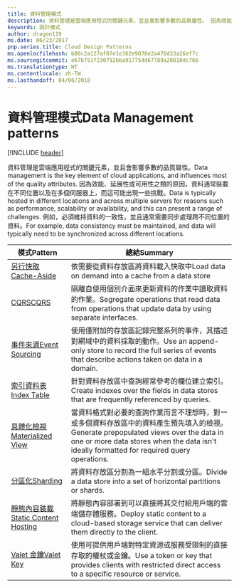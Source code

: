 ```yaml
---
title: 資料管理模式
description: 資料管理是雲端應用程式的關鍵元素，並且會影響多數的品質屬性。 因為效能、延展性或可用性之類的原因，資料通常裝載在不同位置以及在多個伺服器上，而這可能出現一些挑戰。 例如，必須維持資料的一致性，並且通常需要同步處理跨不同位置的資料。
keywords: 設計模式
author: dragon119
ms.date: 06/23/2017
pnp.series.title: Cloud Design Patterns
ms.openlocfilehash: b80c2a127af07e1e362e9078e2a476d33a26ef7c
ms.sourcegitcommit: e67b751f230792bba917754d67789a20810dc76b
ms.translationtype: HT
ms.contentlocale: zh-TW
ms.lasthandoff: 04/06/2018
---
```

# <a name="data-management-patterns"></a><span data-ttu-id="a5ca3-106">資料管理模式</span><span class="sxs-lookup"><span data-stu-id="a5ca3-106">Data Management patterns</span></span>

[!INCLUDE [header](../../_includes/header.md)]

<span data-ttu-id="a5ca3-107">資料管理是雲端應用程式的關鍵元素，並且會影響多數的品質屬性。</span><span class="sxs-lookup"><span data-stu-id="a5ca3-107">Data management is the key element of cloud applications, and influences most of the quality attributes.</span></span> <span data-ttu-id="a5ca3-108">因為效能、延展性或可用性之類的原因，資料通常裝載在不同位置以及在多個伺服器上，而這可能出現一些挑戰。</span><span class="sxs-lookup"><span data-stu-id="a5ca3-108">Data is typically hosted in different locations and across multiple servers for reasons such as performance, scalability or availability, and this can present a range of challenges.</span></span> <span data-ttu-id="a5ca3-109">例如，必須維持資料的一致性，並且通常需要同步處理跨不同位置的資料。</span><span class="sxs-lookup"><span data-stu-id="a5ca3-109">For example, data consistency must be maintained, and data will typically need to be synchronized across different locations.</span></span>


|                        <span data-ttu-id="a5ca3-110">模式</span><span class="sxs-lookup"><span data-stu-id="a5ca3-110">Pattern</span></span>                         |                                                                  <span data-ttu-id="a5ca3-111">總結</span><span class="sxs-lookup"><span data-stu-id="a5ca3-111">Summary</span></span>                                                                  |
|--------------------------------------------------------|-------------------------------------------------------------------------------------------------------------------------------------------|
|            [<span data-ttu-id="a5ca3-112">另行快取</span><span class="sxs-lookup"><span data-stu-id="a5ca3-112">Cache-Aside</span></span>](../cache-aside.md)            |                                            <span data-ttu-id="a5ca3-113">依需要從資料存放區將資料載入快取中</span><span class="sxs-lookup"><span data-stu-id="a5ca3-113">Load data on demand into a cache from a data store</span></span>                                             |
|                   [<span data-ttu-id="a5ca3-114">CQRS</span><span class="sxs-lookup"><span data-stu-id="a5ca3-114">CQRS</span></span>](../cqrs.md)                   |                    <span data-ttu-id="a5ca3-115">隔離自使用個別介面來更新資料的作業中讀取資料的作業。</span><span class="sxs-lookup"><span data-stu-id="a5ca3-115">Segregate operations that read data from operations that update data by using separate interfaces.</span></span>                     |
|         [<span data-ttu-id="a5ca3-116">事件來源</span><span class="sxs-lookup"><span data-stu-id="a5ca3-116">Event Sourcing</span></span>](../event-sourcing.md)         |               <span data-ttu-id="a5ca3-117">使用僅附加的存放區記錄完整系列的事件，其描述對網域中的資料採取的動作。</span><span class="sxs-lookup"><span data-stu-id="a5ca3-117">Use an append-only store to record the full series of events that describe actions taken on data in a domain.</span></span>               |
|            [<span data-ttu-id="a5ca3-118">索引資料表</span><span class="sxs-lookup"><span data-stu-id="a5ca3-118">Index Table</span></span>](../index-table.md)            |                         <span data-ttu-id="a5ca3-119">針對資料存放區中查詢經常參考的欄位建立索引。</span><span class="sxs-lookup"><span data-stu-id="a5ca3-119">Create indexes over the fields in data stores that are frequently referenced by queries.</span></span>                          |
|      [<span data-ttu-id="a5ca3-120">具體化檢視</span><span class="sxs-lookup"><span data-stu-id="a5ca3-120">Materialized View</span></span>](../materialized-view.md)      | <span data-ttu-id="a5ca3-121">當資料格式對必要的查詢作業而言不理想時，對一或多個資料存放區中的資料產生預先填入的檢視。</span><span class="sxs-lookup"><span data-stu-id="a5ca3-121">Generate prepopulated views over the data in one or more data stores when the data isn't ideally formatted for required query operations.</span></span> |
|               [<span data-ttu-id="a5ca3-122">分區化</span><span class="sxs-lookup"><span data-stu-id="a5ca3-122">Sharding</span></span>](../sharding.md)               |                                    <span data-ttu-id="a5ca3-123">將資料存放區分割為一組水平分割或分區。</span><span class="sxs-lookup"><span data-stu-id="a5ca3-123">Divide a data store into a set of horizontal partitions or shards.</span></span>                                     |
| [<span data-ttu-id="a5ca3-124">靜態內容裝載</span><span class="sxs-lookup"><span data-stu-id="a5ca3-124">Static Content Hosting</span></span>](../static-content-hosting.md) |                   <span data-ttu-id="a5ca3-125">將靜態內容部署到可以直接將其交付給用戶端的雲端儲存體服務。</span><span class="sxs-lookup"><span data-stu-id="a5ca3-125">Deploy static content to a cloud-based storage service that can deliver them directly to the client.</span></span>                    |
|              [<span data-ttu-id="a5ca3-126">Valet 金鑰</span><span class="sxs-lookup"><span data-stu-id="a5ca3-126">Valet Key</span></span>](../valet-key.md)              |                 <span data-ttu-id="a5ca3-127">使用可提供用戶端對特定資源或服務受限制的直接存取的權杖或金鑰。</span><span class="sxs-lookup"><span data-stu-id="a5ca3-127">Use a token or key that provides clients with restricted direct access to a specific resource or service.</span></span>                 |

